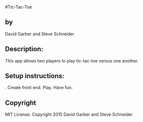 #Tic-Tac-Toe
<h2>by</h2>
David Garber and Steve Schneider

<h2>Description:</h2>
This app allows two players to play tic-tac-toe versus one another.

<h2>Setup instructions:</h2>.
Create front end. Play. Have fun.


<h2>Copyright</h2>
MIT License. Copyright 2015 David Garber and Steve Schneider
